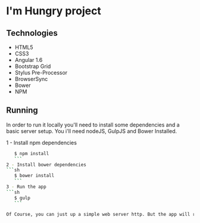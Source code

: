 # I'm Hungry project

## Technologies
- HTML5
- CSS3
- Angular 1.6
- Bootstrap Grid
- Stylus Pre-Processor
- BrowserSync
- Bower
- NPM


## Running
In order to run it locally you'll need to install some dependencies and a basic server setup. You i'll need nodeJS, GulpJS and Bower Installed.

1 - Install npm dependencies

 ```sh
    $ npm install
    ```
2 - Install bower dependencies
 ```sh
    $ bower install
    ```
3 - Run the app
 ```sh
    $ gulp
    ```

Of Course, you can just up a simple web server http. But the app will run without BrowserSync.
